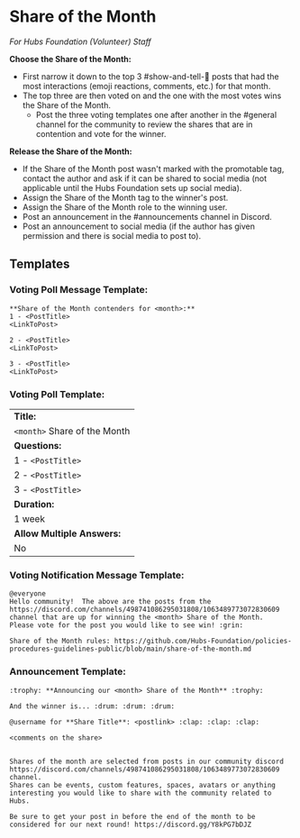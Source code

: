 # Share of the Month
_For Hubs Foundation (Volunteer) Staff_

**Choose the Share of the Month:**
* First narrow it down to the top 3 #show-and-tell-🎉 posts that had the most interactions (emoji reactions, comments, etc.) for that month.
* The top three are then voted on and the one with the most votes wins the Share of the Month.
    * Post the three voting templates one after another in the #general channel for the community to review the shares that are in contention and vote for the winner.

**Release the Share of the Month:**
* If the Share of the Month post wasn't marked with the promotable tag, contact the author and ask if it can be shared to social media (not applicable until the Hubs Foundation sets up social media).
* Assign the Share of the Month tag to the winner's post.
* Assign the Share of the Month role to the winning user.
* Post an announcement in the #announcements channel in Discord.
* Post an announcement to social media (if the author has given permission and there is social media to post to).


## Templates

### Voting Poll Message Template:

```
**Share of the Month contenders for <month>:**
1 - <PostTitle>
<LinkToPost>

2 - <PostTitle>
<LinkToPost>

3 - <PostTitle>
<LinkToPost>
```

### Voting Poll Template:

|                              |
| ---------------------------- |
| **Title:**                   |
| `<month>` Share of the Month |
| **Questions:**               |
| 1 - `<PostTitle>`            |
| 2 - `<PostTitle>`            |
| 3 - `<PostTitle>`            |
| **Duration:**                |
| 1 week                       |
| **Allow Multiple Answers:**  |
| No                           |

### Voting Notification Message Template:

```
@everyone
Hello community!  The above are the posts from the https://discord.com/channels/498741086295031808/1063489773072830609 channel that are up for winning the <month> Share of the Month.  Please vote for the post you would like to see win! :grin:

Share of the Month rules: https://github.com/Hubs-Foundation/policies-procedures-guidelines-public/blob/main/share-of-the-month.md
```

### Announcement Template:
```
:trophy: **Announcing our <month> Share of the Month** :trophy:

And the winner is... :drum: :drum: :drum:

@username for **Share Title**: <postlink> :clap: :clap: :clap:

<comments on the share>


Shares of the month are selected from posts in our community discord https://discord.com/channels/498741086295031808/1063489773072830609 channel.
Shares can be events, custom features, spaces, avatars or anything interesting you would like to share with the community related to Hubs.

Be sure to get your post in before the end of the month to be considered for our next round! https://discord.gg/Y8kPG7bDJZ
```
